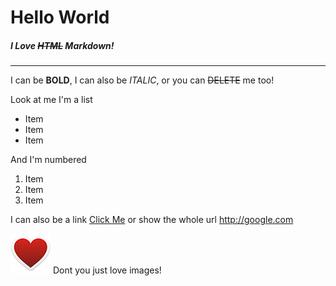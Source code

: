 Hello World
===========

##### I *Love* ~~HTML~~ **Markdown**!

---

I can be **BOLD**, I can also be *ITALIC*, or you can ~~DELETE~~ me too!

Look at me I'm a list

-	Item
-	Item
-	Item

And I'm numbered

1.	Item
2.	Item
3.	Item

I can also be a link [Click Me](https://github.com/adam-p/markdown-here/wiki/Markdown-Cheatsheet) or show the whole url http://google.com

![Image](images/heart.png) Dont you just love images!

